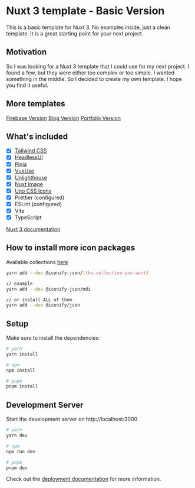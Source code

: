 # Nuxt 3 template - Basic Version

This is a basic template for Nuxt 3. No examples inside, just a clean template.
It is a great starting point for your next project.

## Motivation

So I was looking for a Nuxt 3 template that I could use for my next project. I found a few, but they were either too complex or too simple. I wanted something in the middle. So I decided to create my own template. I hope you find it useful.

## More templates

[Firebase Version](https://github.com/matifanger/nuxt3-template-firebase)
[Blog Version](https://github.com/matifanger/nuxt3-template-blog)
[Portfolio Version](https://github.com/matifanger/nuxt3-template-portfolio)

## What's included

-   [x] [Tailwind CSS](https://tailwindcss.com/)
-   [x] [HeadlessUI](https://headlessui.dev/)
-   [x] [Pinia](https://pinia.esm.dev/)
-   [x] [VueUse](https://vueuse.org/)
-   [x] [Unlighthouse](https://unlighthouse.dev/)
-   [x] [Nuxt Image](https://v1.image.nuxtjs.org/get-started/)
-   [x] [Uno CSS Icons](https://github.com/unocss/unocss/tree/main/packages/preset-icons/)
-   [x] Prettier (configured)
-   [x] ESLint (configured)
-   [x] Vite
-   [x] TypeScript

[Nuxt 3 documentation](https://nuxt.com/docs/getting-started/introduction)

## How to install more icon packages

Available collections [here](https://icones.js.org/)

```bash
yarn add --dev @iconify-json/[the-collection-you-want]

// example
yarn add --dev @iconify-json/mdi

// or install ALL of them
yarn add --dev @iconify/json
```

## Setup

Make sure to install the dependencies:

```bash
# yarn
yarn install

# npm
npm install

# pnpm
pnpm install
```

## Development Server

Start the development server on http://localhost:3000

```bash
# yarn
yarn dev

# npm
npm run dev

# pnpm
pnpm dev
```

Check out the [deployment documentation](https://nuxt.com/docs/getting-started/deployment) for more information.
